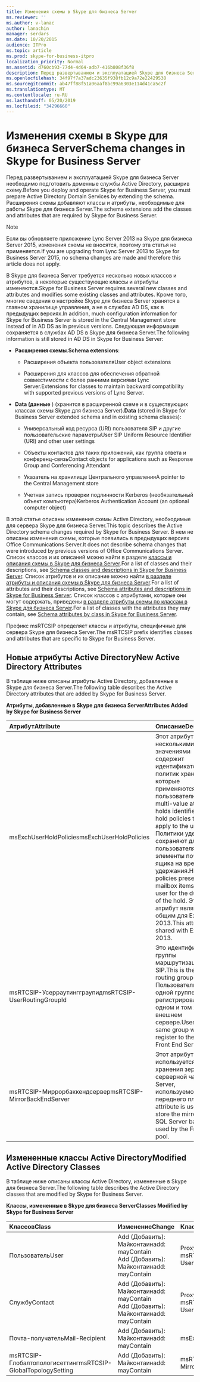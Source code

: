 ```yaml
---
title: Изменения схемы в Skype для бизнеса Server
ms.reviewer: ''
ms.author: v-lanac
author: lanachin
manager: serdars
ms.date: 10/20/2015
audience: ITPro
ms.topic: article
ms.prod: skype-for-business-itpro
localization_priority: Normal
ms.assetid: d760cb93-77d4-4d64-adb7-416b808f36f8
description: Перед развертыванием и эксплуатацией Skype для бизнеса Server необходимо подготовить доменные службы Active Directory, расширив схему. Расширения схемы добавляют классы и атрибуты, необходимые для работы Skype для бизнеса Server.
ms.openlocfilehash: 34f97f7a37adc23635f938fb12c9a72e22429538
ms.sourcegitcommit: ab47ff88f51a96aaf8bc99a6303e114d41ca5c2f
ms.translationtype: MT
ms.contentlocale: ru-RU
ms.lasthandoff: 05/20/2019
ms.locfileid: "34296660"
---
```

# <a name="schema-changes-in-skype-for-business-server"></a><span data-ttu-id="7f58d-104">Изменения схемы в Skype для бизнеса Server</span><span class="sxs-lookup"><span data-stu-id="7f58d-104">Schema changes in Skype for Business Server</span></span>
 
<span data-ttu-id="7f58d-105">Перед развертыванием и эксплуатацией Skype для бизнеса Server необходимо подготовить доменные службы Active Directory, расширив схему.</span><span class="sxs-lookup"><span data-stu-id="7f58d-105">Before you deploy and operate Skype for Business Server, you must prepare Active Directory Domain Services by extending the schema.</span></span> <span data-ttu-id="7f58d-106">Расширения схемы добавляют классы и атрибуты, необходимые для работы Skype для бизнеса Server.</span><span class="sxs-lookup"><span data-stu-id="7f58d-106">The schema extensions add the classes and attributes that are required by Skype for Business Server.</span></span>

> [!NOTE]
> <span data-ttu-id="7f58d-107">Если вы обновляете приложение Lync Server 2013 на Skype для бизнеса Server 2015, изменения схемы не вносятся, поэтому эта статья не применяется.</span><span class="sxs-lookup"><span data-stu-id="7f58d-107">If you are upgrading from Lync Server 2013 to Skype for Business Server 2015, no schema changes are made and therefore this article does not apply.</span></span>
  
<span data-ttu-id="7f58d-108">В Skype для бизнеса Server требуется несколько новых классов и атрибутов, а некоторые существующие классы и атрибуты изменяются.</span><span class="sxs-lookup"><span data-stu-id="7f58d-108">Skype for Business Server requires several new classes and attributes and modifies some existing classes and attributes.</span></span> <span data-ttu-id="7f58d-109">Кроме того, многие сведения о настройке Skype для бизнеса Server хранятся в главном хранилище управления, а не в службах AD DS, как в предыдущих версиях.</span><span class="sxs-lookup"><span data-stu-id="7f58d-109">In addition, much configuration information for Skype for Business Server is stored in the Central Management store instead of in AD DS as in previous versions.</span></span> <span data-ttu-id="7f58d-110">Следующая информация сохраняется в службах AD DS в Skype для бизнеса Server.</span><span class="sxs-lookup"><span data-stu-id="7f58d-110">The following information is still stored in AD DS in Skype for Business Server:</span></span>
  
- <span data-ttu-id="7f58d-111">**Расширения схемы**.</span><span class="sxs-lookup"><span data-stu-id="7f58d-111">**Schema extensions**:</span></span>
    
  - <span data-ttu-id="7f58d-112">Расширения объекта пользователя</span><span class="sxs-lookup"><span data-stu-id="7f58d-112">User object extensions</span></span>
    
  - <span data-ttu-id="7f58d-113">Расширения для классов для обеспечения обратной совместимости с более ранними версиями Lync Server.</span><span class="sxs-lookup"><span data-stu-id="7f58d-113">Extensions for classes to maintain backward compatibility with supported previous versions of Lync Server.</span></span>
    
- <span data-ttu-id="7f58d-114">**Data (данные** ) (хранится в расширенной схеме и в существующих классах схемы Skype для бизнеса Server).</span><span class="sxs-lookup"><span data-stu-id="7f58d-114">**Data** (stored in Skype for Business Server extended schema and in existing schema classes):</span></span>
    
  - <span data-ttu-id="7f58d-115">Универсальный код ресурса (URI) пользователя SIP и другие пользовательские параметры</span><span class="sxs-lookup"><span data-stu-id="7f58d-115">User SIP Uniform Resource Identifier (URI) and other user settings</span></span>
    
  - <span data-ttu-id="7f58d-116">Объекты контактов для таких приложений, как группа ответа и конференц-связь</span><span class="sxs-lookup"><span data-stu-id="7f58d-116">Contact objects for applications such as Response Group and Conferencing Attendant</span></span>
    
  - <span data-ttu-id="7f58d-117">Указатель на хранилище Центрального управления</span><span class="sxs-lookup"><span data-stu-id="7f58d-117">A pointer to the Central Management store</span></span>
    
  - <span data-ttu-id="7f58d-118">Учетная запись проверки подлинности Kerberos (необязательный объект компьютера)</span><span class="sxs-lookup"><span data-stu-id="7f58d-118">Kerberos Authentication Account (an optional computer object)</span></span>
    
<span data-ttu-id="7f58d-119">В этой статье описаны изменения схемы Active Directory, необходимые для сервера Skype для бизнеса Server.</span><span class="sxs-lookup"><span data-stu-id="7f58d-119">This topic describes the Active Directory schema changes required by Skype for Business Server.</span></span> <span data-ttu-id="7f58d-120">В нем не описаны изменения схемы, которые появились в предыдущих версиях Office Communications Server.</span><span class="sxs-lookup"><span data-stu-id="7f58d-120">It does not describe schema changes that were introduced by previous versions of Office Communications Server.</span></span> <span data-ttu-id="7f58d-121">Список классов и их описаний можно найти в разделе [классы и описания схемы в Skype для бизнеса Server](schema-classes-and-descriptions.md).</span><span class="sxs-lookup"><span data-stu-id="7f58d-121">For a list of classes and their descriptions, see [Schema classes and descriptions in Skype for Business Server](schema-classes-and-descriptions.md).</span></span> <span data-ttu-id="7f58d-122">Список атрибутов и их описание можно найти [в разделе атрибуты и описания схемы в Skype для бизнеса Server](schema-attributes-and-descriptions.md).</span><span class="sxs-lookup"><span data-stu-id="7f58d-122">For a list of attributes and their descriptions, see [Schema attributes and descriptions in Skype for Business Server](schema-attributes-and-descriptions.md).</span></span> <span data-ttu-id="7f58d-123">Список классов с атрибутами, которые они могут содержать, приведены [в разделе атрибуты схемы по классам в Skype для бизнеса Server](schema-attributes-by-class.md).</span><span class="sxs-lookup"><span data-stu-id="7f58d-123">For a list of classes with the attributes they may contain, see [Schema attributes by class in Skype for Business Server](schema-attributes-by-class.md).</span></span>
  
<span data-ttu-id="7f58d-124">Префикс msRTCSIP определяет классы и атрибуты, специфичные для сервера Skype для бизнеса Server.</span><span class="sxs-lookup"><span data-stu-id="7f58d-124">The msRTCSIP prefix identifies classes and attributes that are specific to Skype for Business Server.</span></span>
  
## <a name="new-active-directory-attributes"></a><span data-ttu-id="7f58d-125">Новые атрибуты Active Directory</span><span class="sxs-lookup"><span data-stu-id="7f58d-125">New Active Directory Attributes</span></span>

<span data-ttu-id="7f58d-126">В таблице ниже описаны атрибуты Active Directory, добавленные в Skype для бизнеса Server.</span><span class="sxs-lookup"><span data-stu-id="7f58d-126">The following table describes the Active Directory attributes that are added by Skype for Business Server.</span></span>
  
<span data-ttu-id="7f58d-127">**Атрибуты, добавленные в Skype для бизнеса Server**</span><span class="sxs-lookup"><span data-stu-id="7f58d-127">**Attributes Added by Skype for Business Server**</span></span>

|<span data-ttu-id="7f58d-128">**Атрибут**</span><span class="sxs-lookup"><span data-stu-id="7f58d-128">**Attribute**</span></span>|<span data-ttu-id="7f58d-129">**Описание**</span><span class="sxs-lookup"><span data-stu-id="7f58d-129">**Description**</span></span>|
|:-----|:-----|
|<span data-ttu-id="7f58d-130">msExchUserHoldPolicies</span><span class="sxs-lookup"><span data-stu-id="7f58d-130">msExchUserHoldPolicies</span></span>  <br/> |<span data-ttu-id="7f58d-131">Этот атрибут с несколькими значениями содержит идентификаторы для политик хранения, которые применяются к пользователю.</span><span class="sxs-lookup"><span data-stu-id="7f58d-131">This multi-value attribute holds identifiers for hold policies that apply to the user.</span></span> <span data-ttu-id="7f58d-132">Политики удержания сохраняют для пользователя элементы почтового ящика на время удержания.</span><span class="sxs-lookup"><span data-stu-id="7f58d-132">Hold policies preserve mailbox items for the user for the duration of the hold.</span></span> <span data-ttu-id="7f58d-133">Этот атрибут является общим для Exchange 2013.</span><span class="sxs-lookup"><span data-stu-id="7f58d-133">This attribute is shared with Exchange 2013.</span></span>  <br/> |
|<span data-ttu-id="7f58d-134">msRTCSIP-Усерраутингграупид</span><span class="sxs-lookup"><span data-stu-id="7f58d-134">msRTCSIP-UserRoutingGroupId</span></span>  <br/> |<span data-ttu-id="7f58d-135">Это идентификатор группы маршрутизации SIP.</span><span class="sxs-lookup"><span data-stu-id="7f58d-135">This is the SIP routing group ID.</span></span> <span data-ttu-id="7f58d-136">Пользователи в одной группе будут регистрироваться на одном и том же внешнем сервере.</span><span class="sxs-lookup"><span data-stu-id="7f58d-136">Users in the same group will register to the same Front End Server.</span></span>  <br/> |
|<span data-ttu-id="7f58d-137">msRTCSIP-Миррорбаккендсервер</span><span class="sxs-lookup"><span data-stu-id="7f58d-137">msRTCSIP-MirrorBackEndServer</span></span>  <br/> |<span data-ttu-id="7f58d-138">Этот атрибут используется для хранения зеркальной серверной части SQL Server, используемой в пуле переднего плана.</span><span class="sxs-lookup"><span data-stu-id="7f58d-138">This attribute is used to store the mirrored SQL Server backend used by the Front End pool.</span></span>  <br/> |
   
## <a name="modified-active-directory-classes"></a><span data-ttu-id="7f58d-139">Измененные классы Active Directory</span><span class="sxs-lookup"><span data-stu-id="7f58d-139">Modified Active Directory Classes</span></span>

<span data-ttu-id="7f58d-140">В таблице ниже описаны классы Active Directory, измененные в Skype для бизнеса Server.</span><span class="sxs-lookup"><span data-stu-id="7f58d-140">The following table describes the Active Directory classes that are modified by Skype for Business Server.</span></span>
  
<span data-ttu-id="7f58d-141">**Классы, измененные в Skype для бизнеса Server**</span><span class="sxs-lookup"><span data-stu-id="7f58d-141">**Classes Modified by Skype for Business Server**</span></span>

|<span data-ttu-id="7f58d-142">**Классов**</span><span class="sxs-lookup"><span data-stu-id="7f58d-142">**Class**</span></span>|<span data-ttu-id="7f58d-143">**Изменение**</span><span class="sxs-lookup"><span data-stu-id="7f58d-143">**Change**</span></span>|<span data-ttu-id="7f58d-144">**Класс или атрибут**</span><span class="sxs-lookup"><span data-stu-id="7f58d-144">**Class or Attribute**</span></span>|
|:-----|:-----|:-----|
|<span data-ttu-id="7f58d-145">Пользователь</span><span class="sxs-lookup"><span data-stu-id="7f58d-145">User</span></span>  <br/> |<span data-ttu-id="7f58d-146">Add (Добавить): Майконтаин</span><span class="sxs-lookup"><span data-stu-id="7f58d-146">add: mayContain</span></span>  <br/> <span data-ttu-id="7f58d-147">Add (Добавить): Майконтаин</span><span class="sxs-lookup"><span data-stu-id="7f58d-147">add: mayContain</span></span>  <br/> |<span data-ttu-id="7f58d-148">ProxyAddresses</span><span class="sxs-lookup"><span data-stu-id="7f58d-148">ProxyAddresses</span></span>  <br/> <span data-ttu-id="7f58d-149">msRTCSIP-Усерраутингграупид</span><span class="sxs-lookup"><span data-stu-id="7f58d-149">msRTCSIP-UserRoutingGroupId</span></span>  <br/> |
|<span data-ttu-id="7f58d-150">Службу</span><span class="sxs-lookup"><span data-stu-id="7f58d-150">Contact</span></span>  <br/> |<span data-ttu-id="7f58d-151">Add (Добавить): Майконтаин</span><span class="sxs-lookup"><span data-stu-id="7f58d-151">add: mayContain</span></span>  <br/> <span data-ttu-id="7f58d-152">Add (Добавить): Майконтаин</span><span class="sxs-lookup"><span data-stu-id="7f58d-152">add: mayContain</span></span>  <br/> |<span data-ttu-id="7f58d-153">ProxyAddresses</span><span class="sxs-lookup"><span data-stu-id="7f58d-153">ProxyAddresses</span></span>  <br/> <span data-ttu-id="7f58d-154">msRTCSIP-Усерраутингграупид</span><span class="sxs-lookup"><span data-stu-id="7f58d-154">msRTCSIP-UserRoutingGroupId</span></span>  <br/> |
|<span data-ttu-id="7f58d-155">Почта-получатель</span><span class="sxs-lookup"><span data-stu-id="7f58d-155">Mail-Recipient</span></span>  <br/> |<span data-ttu-id="7f58d-156">Add (Добавить): Майконтаин</span><span class="sxs-lookup"><span data-stu-id="7f58d-156">add: mayContain</span></span>  <br/> |<span data-ttu-id="7f58d-157">msExchUserHoldPolicies</span><span class="sxs-lookup"><span data-stu-id="7f58d-157">msExchUserHoldPolicies</span></span>  <br/> |
|<span data-ttu-id="7f58d-158">msRTCSIP-Глобалтопологисеттинг</span><span class="sxs-lookup"><span data-stu-id="7f58d-158">msRTCSIP-GlobalTopologySetting</span></span>  <br/> |<span data-ttu-id="7f58d-159">Add (Добавить): Майконтаин</span><span class="sxs-lookup"><span data-stu-id="7f58d-159">add: mayContain</span></span>  <br/> |<span data-ttu-id="7f58d-160">msRTCSIP-Миррорбаккендсервер</span><span class="sxs-lookup"><span data-stu-id="7f58d-160">msRTCSIP-MirrorBackEndServer</span></span>  <br/> |
   


